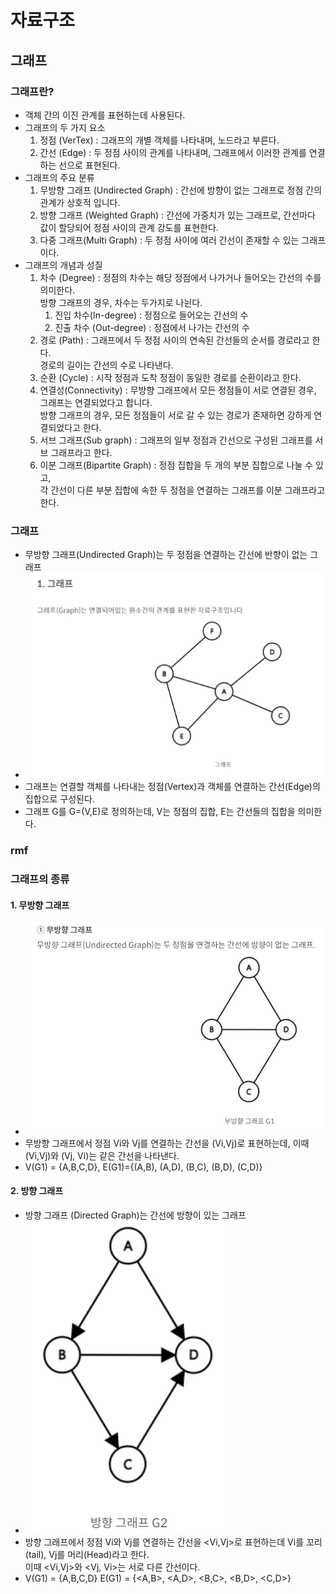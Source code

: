 # 자료구조
## 그래프

### 그래프란?
- 객체 간의 이진 관계를 표현하는데 사용된다.
- 그래프의 두 가지 요소
  1. 정점 (VerTex) : 그래프의 개별 객체를 나타내며, 노드라고 부른다.
  2. 간선 (Edge) : 두 정점 사이의 관계를 나타내며, 그래프에서 이러한 관계를 연결하는 선으로 표현된다.
- 그래프의 주요 분류
  1. 무방향 그래프 (Undirected Graph) :  간선에 방향이 없는 그래프로 정점 간의 관계가 상호적 입니다.
  2. 방향 그래프 (Weighted Graph) : 간선에 가중치가 있는 그래프로, 간선마다 값이 할당되어 정점 사이의 관계 강도를 표현한다.
  3. 다중 그래프(Multi Graph) : 두 정점 사이에 여러 간선이 존재할 수 있는 그래프이다.
- 그래프의 개념과 성질
  1. 차수 (Degree) :  정점의 차수는 해당 정점에서 나가거나 들어오는 간선의 수를 의미한다.  
  방향 그래프의 경우, 차수는 두가지로 나뉜다.
     1. 진입 차수(In-degree) : 정점으로 들어오는 간선의 수
     2. 진출 차수 (Out-degree) : 정점에서 나가는 간선의 수
  2. 경로 (Path) : 그래프에서 두 정점 사이의 연속된 간선들의 순서를 경로라고 한다.  
  경로의 길이는 간선의 수로 나타낸다.
  3. 순환 (Cycle) : 시작 정점과 도착 정점이 동일한 경로를 순환이라고 한다.
  4. 연결성(Connectivity) : 무방향 그래프에서 모든 정점들이 서로 연결된 경우, 그래프는 연결되었다고 합니다.  
  방향 그래프의 경우, 모든 정점들이 서로 갈 수 있는 경로가 존재하면 강하게 연결되었다고 한다.
  5. 서브 그래프(Sub graph) : 그래프의 일부 정점과 간선으로 구성된 그래프를 서브 그래프라고 한다.
  6. 이분 그래프(Bipartite Graph) : 정점 집합을 두 개의 부분 집합으로 나눌 수 있고,  
  각 간선이 다른 부분 집합에 속한 두 정점을 연결하는 그래프를 이분 그래프라고 한다.


### 그래프 
- 무방향 그래프(Undirected Graph)는 두 정점을 연결하는 간선에 반향이 없는 그래프 
- ![img.png](img.png)
- 그래프는 연결할 객체를 나타내는 정점(Vertex)과 객체를 연결하는 간선(Edge)의 집합으로 구성된다.
- 그래프 G를 G=(V,E)로 정의하는데, V는 정점의 집합, E는 간선들의 집합을 의미한다.

### rmf

### 그래프의 종류
#### 1. 무방향 그래프
- ![img_1.png](img_1.png)
- 무방향 그래프에서 정점 Vi와 Vj를 연결하는 간선을 (Vi,Vj)로 표현하는데, 이때 (Vi,Vj)와 (Vj, Vi)는 같은 간선을 나타낸다.
- V(G1) = {A,B,C,D}, E(G1)={(A,B), (A,D), (B,C), (B,D), (C,D)}

#### 2. 방향 그래프
- 방향 그래프 (Directed Graph)는 간선에 방향이 있는 그래프
- ![img_2.png](img_2.png)
- 방향 그래프에서 정점 Vi와 Vj를 연결하는 간선을 <Vi,Vj>로 표현하는데 Vi를 꼬리(tail), Vj를 머리(Head)라고 한다.  
이때 <Vi,Vj>와 <Vj, Vi>는 서로 다른 간선이다.
- V(G1) = {A,B,C,D} E(G1) = {<A,B>, <A,D>, <B,C>, <B,D>, <C,D>}


